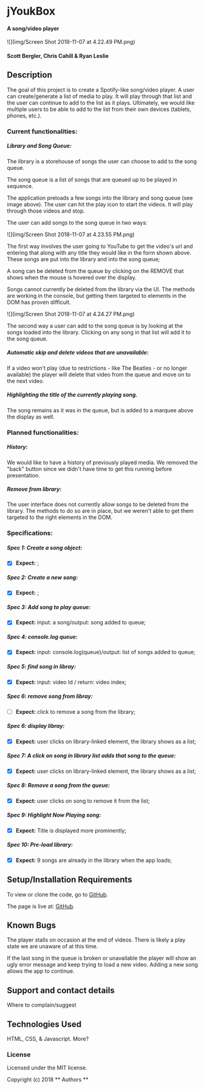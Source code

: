 # jYoukBox

#### A song/video player

![](img/Screen Shot 2018-11-07 at 4.22.49 PM.png)

#### Scott Bergler, Chris Cahill & Ryan Leslie

## Description
The goal of this project is to create a Spotify-like song/video player. A user can create/generate a list of media to play. It will play through that list and the user can continue to add to the list as it plays. Ultimately, we would like multiple users to be able to add to the list from their own devices (tablets, phones, etc.).

### Current functionalities:
##### Library and Song Queue:
The library is a storehouse of songs the user can choose to add to the song queue.

The song queue is a list of songs that are queued up to be played in sequence.

The application preloads a few songs into the library and song queue (see image above). The user can hit the play icon to start the videos. It will play through those videos and stop.

The user can add songs to the song queue in two ways:

![](img/Screen Shot 2018-11-07 at 4.23.55 PM.png)

The first way involves the user going to YouTube to get the video's url and entering that along with any title they would like in the form shown above. These songs are put into the library and into the song queue;

A song can be deleted from the queue by clicking on the REMOVE that shows when the mouse is hovered over the display.

Songs cannot currently be deleted from the library via the UI. The methods are working in the console, but getting them targeted to elements in the DOM has proven difficult.

![](img/Screen Shot 2018-11-07 at 4.24.27 PM.png)

The second way a user can add to the song queue is by looking at the songs loaded into the library. Clicking on any song in that list will add it to the song queue.

##### Automatic skip and delete videos that are unavailable:
If a video won't play (due to restrictions - like The Beatles - or no longer available) the player will delete that video from the queue and move on to the next video.

##### Highlighting the title of the currently playing song.
The song remains as it was in the queue, but is added to a marquee above the display as well.


### Planned functionalities:
##### History:
We would like to have a history of previously played media. We removed the "back" button since we didn't have time to get this running before presentation.

##### Remove from library:
The user interface does not currently allow songs to be deleted from the library. The methods to do so are in place, but we weren't able to get them targeted to the right elements in the DOM.


### Specifications:
##### Spec 1: Create a song object:
- [x] **Expect:** ;

##### Spec 2: Create a new song:
- [x] **Expect:** ;

##### Spec 3: Add song to play queue:
- [x] **Expect:** input: a song/output: song added to queue;

##### Spec 4: console.log queue:
- [x] **Expect:** input: console.log(queue)/output: list of songs added to queue;

##### Spec 5: find song in libray:
- [x] **Expect:** input: video Id / return: video index;

##### Spec 6: remove song from libray:
- [ ] **Expect:** click to remove a song from the library;

##### Spec 6: display libray:
- [x] **Expect:** user clicks on library-linked element, the library shows as a list;

##### Spec 7: A click on song in library list adds that song to the queue:
- [x] **Expect:** user clicks on library-linked element, the library shows as a list;

##### Spec 8: Remove a song from the queue:
- [x] **Expect:** user clicks on song to remove it from the list;

##### Spec 9: Highlight Now Playing song:
- [x] **Expect:** Title is displayed more prominently;

##### Spec 10: Pre-load library:
- [x] **Expect:** 9 songs are already in the library when the app loads;


## Setup/Installation Requirements
To view or clone the code, go to [GitHub](https://github.com/skillitzimberg/JYoukBox).

The page is live at: [GitHub]( ).

## Known Bugs
The player stalls on occasion at the end of videos. There is likely a play state we are unaware of at this time.

If the last song in the queue is broken or unavailable the player will show an ugly error message and keep trying to load a new video. Adding a new song allows the app to continue.

## Support and contact details

Where to complain/suggest

## Technologies Used

HTML, CSS, & Javascript. More?

### License

Licensed under the MIT license.

Copyright (c) 2018 ** Authors **
